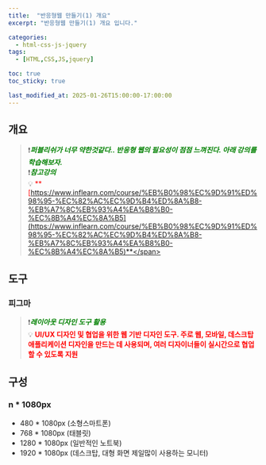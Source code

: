 ```yaml
---
title:  "반응형웹 만들기(1) 개요"
excerpt: "반응형웹 만들기(1) 개요 입니다."

categories:
  - html-css-js-jquery
tags:
  - [HTML,CSS,JS,jquery]

toc: true
toc_sticky: true

last_modified_at: 2025-01-26T15:00:00-17:00:00
---
```



## 개요
> ❗<span style='color:green'>***퍼블리쉬가 너무 약한것같다.. 반응형 웹의 필요성이 점점 느껴진다. 아래 강의를 학습해보자.***</span>  
> ❗<span style='color:green'>***참고강의***</span>  
> 💡 <span style='color:red'>**[https://www.inflearn.com/course/%EB%B0%98%EC%9D%91%ED%98%95-%EC%82%AC%EC%9D%B4%ED%8A%B8-%EB%A7%8C%EB%93%A4%EA%B8%B0-%EC%8B%A4%EC%8A%B5](https://www.inflearn.com/course/%EB%B0%98%EC%9D%91%ED%98%95-%EC%82%AC%EC%9D%B4%ED%8A%B8-%EB%A7%8C%EB%93%A4%EA%B8%B0-%EC%8B%A4%EC%8A%B5)**</span>  



## 도구
### 피그마
> ❗<span style='color:green'><b><I>***레이아웃 디자인 도구 활용***</I></b></span>  
> 💡 <span style='color:red'>**UI/UX 디자인 및 협업을 위한 웹 기반 디자인 도구. 주로 웹, 모바일, 데스크탑 애플리케이션 디자인을 만드는 데 사용되며, 여러 디자이너들이 실시간으로 협업할 수 있도록 지원**</span>



## 구성
### n * 1080px
- 480 * 1080px (소형스마트폰)
- 768 * 1080px (태블릿)
- 1280 * 1080px (일반적인 노트북)
- 1920 * 1080px (데스크탑, 대형 화면 제일많이 사용하는 모니터)
